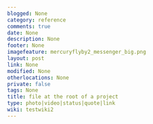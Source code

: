 ```yaml
---
blogged: None
category: reference
comments: true
date: None
description: None
footer: None
imagefeature: mercuryflyby2_messenger_big.png
layout: post
link: None
modified: None
otherlocations: None
private: false
tags: None
title: file at the root of a project
type: photo|video|status|quote|link
wiki: testwiki2
---
```

<!--summary-->
